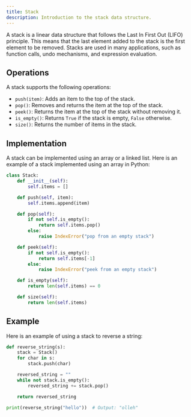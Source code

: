 ```yaml
---
title: Stack
description: Introduction to the stack data structure.
---
```


A stack is a linear data structure that follows the Last In First Out (LIFO) principle. This means that the last element added to the stack is the first element to be removed. Stacks are used in many applications, such as function calls, undo mechanisms, and expression evaluation.

## Operations

A stack supports the following operations:

- `push(item)`: Adds an item to the top of the stack.
- `pop()`: Removes and returns the item at the top of the stack.
- `peek()`: Returns the item at the top of the stack without removing it.
- `is_empty()`: Returns `True` if the stack is empty, `False` otherwise.
- `size()`: Returns the number of items in the stack.

## Implementation

A stack can be implemented using an array or a linked list. Here is an example of a stack implemented using an array in Python:

```python
class Stack:
    def __init__(self):
        self.items = []

    def push(self, item):
        self.items.append(item)

    def pop(self):
        if not self.is_empty():
            return self.items.pop()
        else:
            raise IndexError("pop from an empty stack")

    def peek(self):
        if not self.is_empty():
            return self.items[-1]
        else:
            raise IndexError("peek from an empty stack")

    def is_empty(self):
        return len(self.items) == 0

    def size(self):
        return len(self.items)
```

## Example

Here is an example of using a stack to reverse a string:

```python
def reverse_string(s):
    stack = Stack()
    for char in s:
        stack.push(char)

    reversed_string = ""
    while not stack.is_empty():
        reversed_string += stack.pop()

    return reversed_string

print(reverse_string("hello"))  # Output: "olleh"
```
